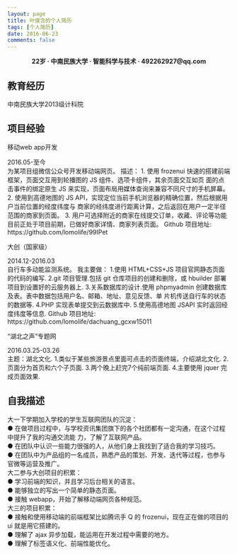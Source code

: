 ```yaml
---
layout: page
title: 叶俊含的个人简历
tags: [个人简历]
date: 2016-06-23
comments: false
---
```

    
<center><b>22岁 · 中南民族大学 · 智能科学与技术 · 492262927@qq.com</b></center>

## 教育经历
 中南民族大学2013级计科院


## 项目经验

移动web app开发
<figcaption>2016.05-至今</figcaption>
为某项目组微信公众号开发移动端网页。  
描述：  
1. 使用 frozenui 快速的搭建前端框架，页面交互用到轮播图的 JS 组件、选项卡组件，其余页面交互如页 面的点击事件的绑定原生 JS 来实现，页面布局用媒体查询来兼容不同尺寸的手机屏幕。  
2. 使用到高德地图的 JS API，实现定位当前手机浏览器的精确位置，然后根据用户当前位置的经度纬度与 商家的经纬度进行距离计算，之后返回在用户一定半径范围的商家到页面。  
3. 用户可选择附近的商家在线提交订单，收藏、评论等功能  目前正处于项目前期，已做好商家详情、商家列表页面。  Github 项目地址: https://github.com/lomolife/99IPet

大创（国家级）
<figcaption>2014.12-2016.03</figcaption>
自行车多动能监测系统。
我主要做：  
1.使用 HTML+CSS+JS 项目官网静态页面的代码的编写.  
2.git 项目管理.包括 git 仓库项目的创建和删除，或 hbuilder 部署项目到设置好的云服务器上.  
3.关系数据库的设计.使用 phpmyadmin 创建数据库及表。表中数据包括用户名、邮箱、地址、意见反馈、单 片机传送自行车的状态的数据等.  
4.PHP 实现表单提交到云数据库中.  
5.使用高德地图 JSAPI 实时返回经度纬度等信息.  Github 项目地址: https://github.com/lomolife/dachuang_gcxw15011

“湖北之声”专题网
<figcaption>2016.03.25-03.26 </figcaption>
主题：湖北文化.
1.类似于某些旅游景点里面可点击的页面终端，介绍湖北文化. 
2.页面分为首页和六个子页面.  
3.两个晚上赶完7个纯前端页面. 
4.主要使用 jquer 完成页面效果.



## 自我描述

大一下学期加入学校的学生互联网团队的沉淀：  
● 在做项目过程中，与学校资讯集团旗下的各个社团都有一定沟通，在这个过程中提升了我的沟通交流能 力，了解了互联网产品。  
● 在团队中认识一些能力很强的人，从他们身上我找到了适合我的学习技巧。  
● 在团队中为产品组的一名成员，熟悉产品的策划、开发、迭代等过程，也参与官微等运营及推广。  
大二参与大创项目的积累：  
● 学习前端的知识，并且学习后台相关的语言。  
● 能够独立的写出一个简单的静态页面。  
● 接触 webapp，开始了解移动端网页各种规范。  
大三的项目积累：  
● 接触和使用移动端的前端框架比如腾讯手 Q 的 frozenui，现在正在做的项目的 ui 就是用它搭建的。  
● 理解了 ajax 异步加载，能运用在开发过程中需要的地方。  
● 理解了标签语义化、前端性能优化。

